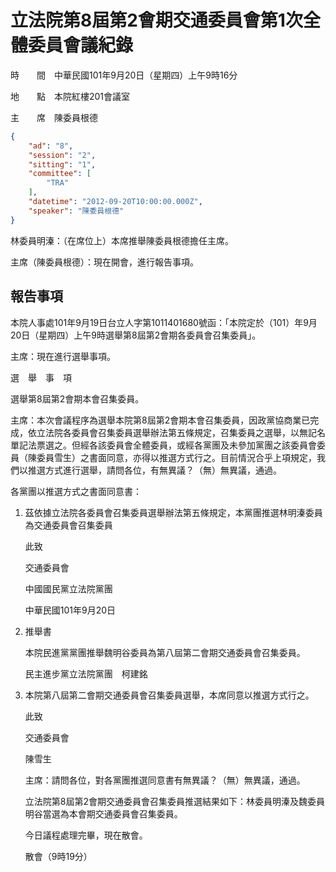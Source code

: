# 立法院第8屆第2會期交通委員會第1次全體委員會議紀錄

時　　間　中華民國101年9月20日（星期四）上午9時16分

地　　點　本院紅樓201會議室

主　　席　陳委員根德

```json
{
    "ad": "8",
    "session": "2",
    "sitting": "1",
    "committee": [
        "TRA"
    ],
    "datetime": "2012-09-20T10:00:00.000Z",
    "speaker": "陳委員根德"
}

```


林委員明溱：（在席位上）本席推舉陳委員根德擔任主席。


主席（陳委員根德）：現在開會，進行報告事項。


## 報告事項


本院人事處101年9月19日台立人字第1011401680號函：「本院定於（101）年9月20日（星期四）上午9時選舉第8屆第2會期各委員會召集委員」。

主席：現在進行選舉事項。

選　舉　事　項

選舉第8屆第2會期本會召集委員。

主席：本次會議程序為選舉本院第8屆第2會期本會召集委員，因政黨協商業已完成，依立法院各委員會召集委員選舉辦法第五條規定，召集委員之選舉，以無記名單記法票選之。但經各該委員會全體委員，或經各黨團及未參加黨團之該委員會委員（陳委員雪生）之書面同意，亦得以推選方式行之。目前情況合乎上項規定，我們以推選方式進行選舉，請問各位，有無異議？（無）無異議，通過。

各黨團以推選方式之書面同意書：

1. 茲依據立法院各委員會召集委員選舉辦法第五條規定，本黨團推選林明溱委員為交通委員會召集委員

    此致

    交通委員會

    中國國民黨立法院黨團

    中華民國101年9月20日

2. 推舉書

    本院民進黨黨團推舉魏明谷委員為第八屆第二會期交通委員會召集委員。

    民主進步黨立法院黨團　柯建銘

3. 本院第八屆第二會期交通委員會召集委員選舉，本席同意以推選方式行之。

    此致

    交通委員會

    陳雪生

    主席：請問各位，對各黨團推選同意書有無異議？（無）無異議，通過。

    立法院第8屆第2會期交通委員會召集委員推選結果如下：林委員明溱及魏委員明谷當選為本會期交通委員會召集委員。

    今日議程處理完畢，現在散會。

    散會（9時19分）

    

